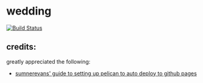 # wedding

[![Build Status](https://travis-ci.org/klreeher/wedding-pelican.svg?branch=dev)](https://travis-ci.org/klreeher/wedding-pelican)


## credits: 

greatly appreciated the following:

- [sumnerevans' guide to setting up pelican to auto deploy to github pages](https://sumnerevans.com/2017-09-11-pelican-auto-deploy-github-pages.html)

